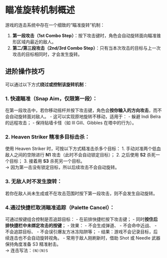 # 瞄准旋转机制概述

游戏的连击系统中存在一个细致的“瞄准旋转”机制：

1. **第一段攻击（1st Combo Step）**：按下攻击键时，角色会自动旋转面向瞄准锥形区域内最近的敌人。
2. **第二/第三段攻击（2nd/3rd Combo Step）**：只有当本次攻击的目标与上一次攻击的目标相同时，才会发生旋转。

## 进阶操作技巧

可以通过以下方式**绕过或控制该旋转机制**：

### 1. **快速瞄准（Snap Aim，仅限第一段）**：  
  在第一段攻击中，若你移动摇杆并按下攻击键，角色会**按你输入的方向攻击**，而不会自动旋转面对敌人。
    - 这可以实现原地旋转不移动，适用于：
        - 躲避 Indi Belra 的远程攻击；
        - 保持贴墙卡怪（如 Ill Gill、Gibbles 在塔中的行为）。

### 2. **Heaven Striker 精准多目标击杀**：  
  使用 Heaven Striker 时，可按以下方式精准击杀多个目标：
    1. 手动对准两个低血敌人之间的空隙进行 **N1** 攻击（此时不会自动锁定目标）；
    2. 之后使用 **S2** 杀死一个目标；
    3. 接着用 **S3** 杀死另一个目标。  
       → 因为第一击没有锁定目标，所以后续攻击不会自动旋转。

### 3. **无敌人时不发生旋转**：  
  若你在敌人尚未生成或不在攻击范围时按下第一段攻击，则不会发生自动旋转。

### 4.**通过快捷栏取消瞄准追踪（Palette Cancel）**：  
  可通过按键组合控制是否追踪目标：
    - 在前排快捷栏按下攻击键；
    - 同时**按住后排快捷栏中未绑定攻击的按键**；
    - 效果：
        - 不会生成弹道、
        - 不会命中近战、
        - 不会追踪目标、
        - 不会误引爆友方冰冻陷阱等；
    - 结果：游戏不会记录目标，后续连击也不会自动旋转视角。
    - 常用于敌人刚刷新时，借助 Shot 或 Needle 武器保持角度准备 S3 精准射击。  
      → 连击写法：`(N)(N)S`
